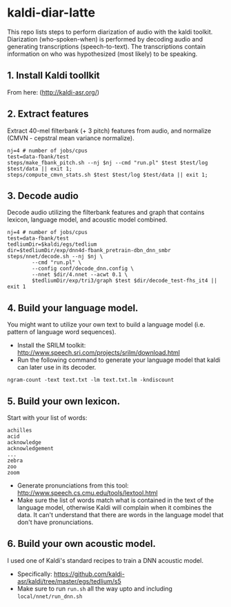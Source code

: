 # kaldi-diar-latte
This repo lists steps to perform diarization of audio with the kaldi toolkit. Diarization (who-spoken-when) is performed by decoding audio and generating transcriptions (speech-to-text). The transcriptions contain information on who was hypothesized (most likely) to be speaking. 

## 1. Install Kaldi toollkit 
From here: (http://kaldi-asr.org/)

## 2. Extract features
Extract 40-mel filterbank (+ 3 pitch) features from audio, and normalize (CMVN - cepstral mean variance normalize).

``` 
nj=4 # number of jobs/cpus
test=data-fbank/test
steps/make_fbank_pitch.sh --nj $nj --cmd "run.pl" $test $test/log $test/data || exit 1;
steps/compute_cmvn_stats.sh $test $test/log $test/data || exit 1;
```

## 3. Decode audio 
Decode audio utilizing the filterbank features and graph that contains lexicon, language model, and acoustic model combined.

```
nj=4 # number of jobs/cpus
test=data-fbank/test
tedliumDir=$kaldi/egs/tedlium
dir=$tedliumDir/exp/dnn4d-fbank_pretrain-dbn_dnn_smbr
steps/nnet/decode.sh --nj $nj \
        --cmd "run.pl" \
        --config conf/decode_dnn.config \
        --nnet $dir/4.nnet --acwt 0.1 \
        $tedliumDir/exp/tri3/graph $test $dir/decode_test-fhs_it4 || exit 1
```

## 4. Build your language model.

You might want to utilize your own text to build a language model (i.e. pattern of language word sequences).

- Install the SRILM toolkit: http://www.speech.sri.com/projects/srilm/download.html
- Run the following command to generate your language model that kaldi can later use in its decoder.

```
ngram-count -text text.txt -lm text.txt.lm -kndiscount
```

## 5. Build your own lexicon.

Start with your list of words:
```
achilles
acid
acknowledge
acknowledgement
...
zebra
zoo
zoom
  ```

- Generate pronunciations from this tool: http://www.speech.cs.cmu.edu/tools/lextool.html
- Make sure the list of words match what is contained in the text of the language model, otherwise Kaldi will complain when it combines the data. It can't understand that there are words in the language model that don't have pronunciations.

## 6. Build your own acoustic model.
I used one of Kaldi's standard recipes to train a DNN acoustic model. 
- Specifically: https://github.com/kaldi-asr/kaldi/tree/master/egs/tedlium/s5
- Make sure to run `run.sh` all the way upto and including `local/nnet/run_dnn.sh`
